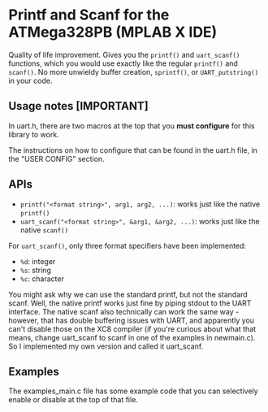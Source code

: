 # Printf and Scanf for the ATMega328PB (MPLAB X IDE) 

Quality of life improvement. Gives you the ```printf()``` and ```uart_scanf()``` functions, which you would use exactly like the regular ```printf()``` and ```scanf()```. No more unwieldy buffer creation, ```sprintf()```, or ```UART_putstring()``` in your code.

## Usage notes [IMPORTANT]

In uart.h, there are two macros at the top that you **must configure** for this library to work.

The instructions on how to configure that can be found in the uart.h file, in the "USER CONFIG" section.

## APIs

- ```printf("<format string>", arg1, arg2, ...)```: works just like the native ```printf()```
- ```uart_scanf("<format string>", &arg1, &arg2, ...)```: works just like the native ```scanf()```

For ```uart_scanf()```, only three format specifiers have been implemented:
- ```%d```: integer
- ```%s```: string
- ```%c```: character

You might ask why we can use the standard printf, but not the standard scanf. Well, the native printf works just fine by piping stdout to the UART interface. The native scanf also technically can work the same way - however, that has double buffering issues with UART, and apparently you can't disable those on the XC8 compiler (if you're curious about what that means, change uart_scanf to scanf in one of the examples in newmain.c). So I implemented my own version and called it uart_scanf.

## Examples

The examples_main.c file has some example code that you can selectively enable or disable at the top of that file.
